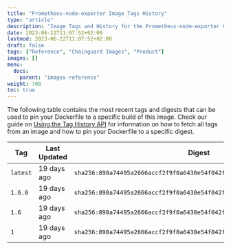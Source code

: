 ```yaml
---
title: "Prometheus-node-exporter Image Tags History"
type: "article"
description: "Image Tags and History for the Prometheus-node-exporter Chainguard Image"
date: 2023-06-22T11:07:52+02:00
lastmod: 2023-06-22T11:07:52+02:00
draft: false
tags: ["Reference", "Chainguard Images", "Product"]
images: []
menu:
  docs:
    parent: "images-reference"
weight: 700
toc: true
---
```


The following table contains the most recent tags and digests that can be used to pin your Dockerfile to a specific build of this image. Check our guide on [Using the Tag History API](/chainguard/chainguard-images/using-the-tag-history-api/) for information on how to fetch all tags from an image and how to pin your Dockerfile to a specific digest.

| Tag      | Last Updated | Digest                                                                    |
|----------|--------------|---------------------------------------------------------------------------|
| `latest` | 19 days ago  | `sha256:890a74495a2666accf2f9f0a6430e54f042f6779c808d6a11bfa6a1ea84fc474` |
| `1.6.0`  | 19 days ago  | `sha256:890a74495a2666accf2f9f0a6430e54f042f6779c808d6a11bfa6a1ea84fc474` |
| `1.6`    | 19 days ago  | `sha256:890a74495a2666accf2f9f0a6430e54f042f6779c808d6a11bfa6a1ea84fc474` |
| `1`      | 19 days ago  | `sha256:890a74495a2666accf2f9f0a6430e54f042f6779c808d6a11bfa6a1ea84fc474` |
